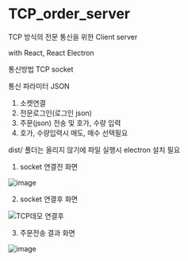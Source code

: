 # TCP_order_server

TCP 방식의 전문 통신을 위한 Client server

with React, React Electron


통신방법 TCP socket

통신 파라미터 JSON

1. 소켓연결
2. 전문로그인(로그인 json)
3. 주문(json) 전송 및 호가, 수량 입력
4. 호가, 수량입력시 매도, 매수 선택필요




dist/ 폴더는 올리지 않기에
파일 실행시 electron 설치 필요

1. socket 연결전 화면

![image](https://github.com/user-attachments/assets/b897d508-0ae3-4789-9382-68b7f57d3214)

2. socket 연결후 화면

![TCP데모 연결후](https://github.com/user-attachments/assets/2026e0d5-3844-4d00-985d-7b5217edc2f8)

3. 주문전송 결과 화면

![image](https://github.com/user-attachments/assets/9c6cdbe1-11d1-40c2-9563-66c912fdc434)


